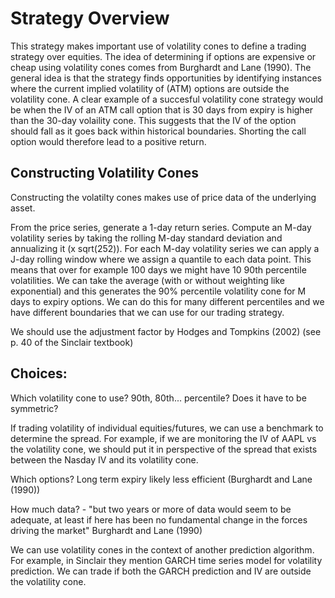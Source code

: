 # Strategy Overview

This strategy makes important use of volatility cones to define a trading strategy over equities. The idea of determining if options are expensive or cheap using volatility cones comes from Burghardt and Lane (1990). The general idea is that the strategy finds opportunities by identifying instances where the current implied volatility of (ATM) options are outside the volatility cone. A clear example of a succesful volatility cone strategy would be when the IV of an ATM call option that is 30 days from expiry is higher than the 30-day volaility cone. This suggests that the IV of the option should fall as it goes back within historical boundaries. Shorting the call option would therefore lead to a positive return.

## Constructing Volatility Cones

Constructing the volatilty cones makes use of price data of the underlying asset. 

From the price series, generate a 1-day return series. Compute an M-day volatility series by taking the rolling M-day standard deviation and annualizing it (x sqrt(252)). For each M-day volatility series we can apply a J-day rolling window where we assign a quantile to each data point. This means that over for example 100 days we might have 10 90th percentile volatilities. We can take the average (with or without weighting like exponential) and this generates the 90% percentile volatility cone for M days to expiry options. We can do this for many different percentiles and we have different boundaries that we can use for our trading strategy.

We should use the adjustment factor by Hodges and Tompkins (2002) (see p. 40 of the Sinclair textbook)

## Choices:

Which volatility cone to use? 90th, 80th... percentile? Does it have to be symmetric? 

If trading volatility of individual equities/futures, we can use a benchmark to determine the spread. For example, if we are monitoring the IV of AAPL vs the volatility cone, we should put it in perspective of the spread that exists between the Nasday IV and its volatility cone.

Which options? Long term expiry likely less efficient (Burghardt and Lane (1990))

How much data? - "but two years or more of data would seem to be adequate, at least if here has been no fundamental change in the forces driving the market" Burghardt and Lane (1990)

We can use volatility cones in the context of another prediction algorithm. For example, in Sinclair they mention GARCH time series model for volatility prediction. We can trade if both the GARCH prediction and IV are outside the volatility cone. 






